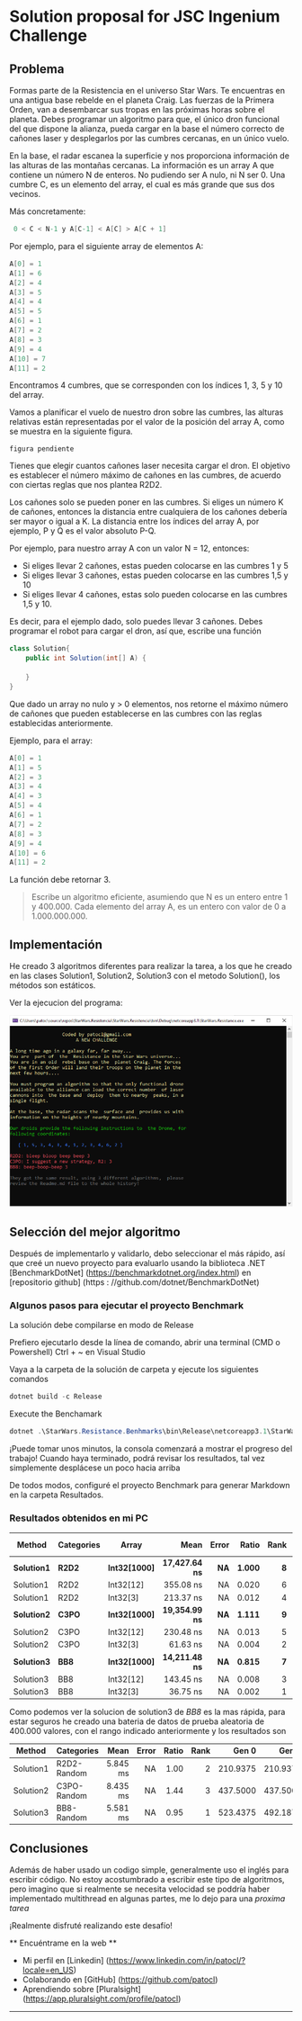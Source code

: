 ﻿# Solution proposal for JSC Ingenium Challenge

## Problema

Formas parte de la Resistencia en el universo Star Wars. Te encuentras en una antigua base rebelde 
en el planeta Craig. Las fuerzas de la Primera Orden, van a desembarcar sus tropas en las próximas 
horas sobre el planeta. Debes programar un algoritmo para que, el único dron funcional del que dispone 
la alianza, pueda cargar en la base el número correcto de cañones laser y desplegarlos por las cumbres 
cercanas, en un único vuelo. 

En la base, el radar escanea la superficie y nos proporciona información de las alturas de las montañas cercanas. 
La información es un array A que contiene un número N de enteros. No pudiendo ser A nulo, ni N ser 0. 
Una cumbre C, es un elemento del array, el cual es más grande que sus dos vecinos. 

Más concretamente:
```csharp
 0 < C < N-1 y A[C-1] < A[C] > A[C + 1] 
```
Por ejemplo, para el siguiente array de elementos A: 
```csharp
A[0] = 1
A[1] = 6
A[2] = 4
A[3] = 5
A[4] = 4
A[5] = 5
A[6] = 1
A[7] = 2
A[8] = 3
A[9] = 4
A[10] = 7
A[11] = 2 
```
Encontramos 4 cumbres, que se corresponden con los índices 1, 3, 5 y 10 del array.

Vamos a planificar el vuelo de nuestro dron sobre las cumbres, las alturas relativas están representadas 
por el valor de la posición del array A, como se muestra en la siguiente figura. 

```
figura pendiente
```

Tienes que elegir cuantos cañones laser necesita cargar el dron. El objetivo es establecer el número máximo 
de cañones en las cumbres, de acuerdo con ciertas reglas que nos plantea R2D2.

Los cañones solo se pueden poner en las cumbres. Si eliges un número K de cañones, entonces la distancia 
entre cualquiera de los cañones debería ser mayor o igual a K. La distancia entre los índices del array A, 
por ejemplo, P y Q es el valor absoluto P-Q. 

Por ejemplo, para nuestro array A con un valor N = 12, entonces: 
* Si eliges llevar 2 cañones, estas pueden colocarse en las cumbres 1 y 5 
* Si eliges llevar 3 cañones, estas pueden colocarse en las cumbres 1,5 y 10 
* Si eliges llevar 4 cañones, estas solo pueden colocarse en las cumbres 1,5 y 10. 

Es decir, para el ejemplo dado, solo puedes llevar 3 cañones. Debes programar el robot para cargar el dron, 
así que, escribe una función 

```csharp
class Solution{ 
    public int Solution(int[] A) {
        
    }
} 
```

Que dado un array no nulo y > 0 elementos, nos retorne el máximo número de cañones que pueden establecerse 
en las cumbres con las reglas establecidas anteriormente. 

Ejemplo, para el array:
```csharp
A[0] = 1
A[1] = 5
A[2] = 3
A[3] = 4
A[4] = 3
A[5] = 4
A[6] = 1
A[7] = 2
A[8] = 3
A[9] = 4
A[10] = 6
A[11] = 2 
```

La función debe retornar 3. 

>Escribe un algoritmo eficiente, asumiendo que N es un entero entre 1 y 400.000. 
>Cada elemento del array A, es un entero con valor de 0 a 1.000.000.000. 

## Implementación

He creado 3 algoritmos diferentes para realizar la tarea, a los que he creado en las clases
Solution1, Solution2, Solution3 con el metodo Solution(), los métodos son estáticos.

Ver la ejecucion del programa:

![Ejecucion](../assets/result.png)

## Selección del mejor algoritmo

Después de implementarlo y validarlo, debo seleccionar el más rápido, así que creé un nuevo proyecto 
para evaluarlo usando la biblioteca .NET [BenchmarkDotNet] (https://benchmarkdotnet.org/index.html) 
en [repositorio github] (https : //github.com/dotnet/BenchmarkDotNet)

### Algunos pasos para ejecutar el proyecto Benchmark

La solución debe compilarse en modo de Release

Prefiero ejecutarlo desde la línea de comando, abrir una terminal (CMD o Powershell) Ctrl + ~ en Visual Studio

Vaya a la carpeta de la solución de carpeta y ejecute los siguientes comandos

```powershell
dotnet build -c Release
```

Execute the Benchamark
```powershell
dotnet .\StarWars.Resistance.Benhmarks\bin\Release\netcoreapp3.1\StarWars.Resistance.Benchmarks.dll
```

¡Puede tomar unos minutos, la consola comenzará a mostrar el progreso del trabajo!
Cuando haya terminado, podrá revisar los resultados, tal vez simplemente desplácese un poco hacia arriba

De todos modos, configuré el proyecto Benchmark para generar Markdown en la carpeta Resultados.

### Resultados obtenidos en mi PC

|    Method | Categories |       Array |         Mean | Error | Ratio | Rank |  Gen 0 | Gen 1 | Gen 2 | Allocated |
|---------- |----------- |------------ |-------------:|------:|------:|-----:|-------:|------:|------:|----------:|
| **Solution1** |       **R2D2** | **Int32[1000]** | **17,427.64 ns** |    **NA** | **1.000** |    **8** | **0.9460** |     **-** |     **-** |    **4024 B** |
| Solution1 |       R2D2 |   Int32[12] |    355.08 ns |    NA | 0.020 |    6 | 0.0224 |     - |     - |      72 B |
| Solution1 |       R2D2 |    Int32[3] |    213.37 ns |    NA | 0.012 |    4 | 0.0150 |     - |     - |      40 B |
| **Solution2** |       **C3PO** | **Int32[1000]** | **19,354.99 ns** |    **NA** | **1.111** |    **9** | **1.1902** |     **-** |     **-** |    **5048 B** |
| Solution2 |       C3PO |   Int32[12] |    230.48 ns |    NA | 0.013 |    5 | 0.0267 |     - |     - |     112 B |
| Solution2 |       C3PO |    Int32[3] |     61.63 ns |    NA | 0.004 |    2 | 0.0172 |     - |     - |      72 B |
| **Solution3** |        **BB8** | **Int32[1000]** | **14,211.48 ns** |    **NA** | **0.815** |    **7** | **1.0223** |     **-** |     **-** |    **4304 B** |
| Solution3 |        BB8 |   Int32[12] |    143.45 ns |    NA | 0.008 |    3 | 0.0172 |     - |     - |      72 B |
| Solution3 |        BB8 |    Int32[3] |     36.75 ns |    NA | 0.002 |    1 | 0.0172 |     - |     - |      72 B |

Como podemos ver la solucion de solution3 de *BB8* es la mas rápida, para estar seguros he creado una bateria de datos de prueba aleatoria de 
400.000 valores, con el rango indicado anteriormente y los resultados son

|    Method |  Categories |     Mean | Error | Ratio | Rank |    Gen 0 |    Gen 1 |    Gen 2 | Allocated |
|---------- |------------ |---------:|------:|------:|-----:|---------:|---------:|---------:|----------:|
| Solution1 | R2D2-Random | 5.845 ms |    NA |  1.00 |    2 | 210.9375 | 210.9375 | 210.9375 |   1.53 MB |
| Solution2 | C3PO-Random | 8.435 ms |    NA |  1.44 |    3 | 437.5000 | 437.5000 | 437.5000 |   1.91 MB |
| Solution3 |  BB8-Random | 5.581 ms |    NA |  0.95 |    1 | 523.4375 | 492.1875 | 492.1875 |      2 MB |

## Conclusiones

Además de haber usado un codigo simple, generalmente uso el inglés para escribir código.
No estoy acostumbrado a escribir este tipo de algoritmos, pero imagino que si realmente se necesita velocidad
se poddría haber implementado multithread en algunas partes, me lo dejo para una *proxima tarea*

¡Realmente disfruté realizando este desafío!

** Encuéntrame en la web **

* Mi perfil en [Linkedin] (https://www.linkedin.com/in/patocl/?locale=en_US)
* Colaborando en [GitHub] (https://github.com/patocl)
* Aprendiendo sobre [Pluralsight] (https://app.pluralsight.com/profile/patocl)
***